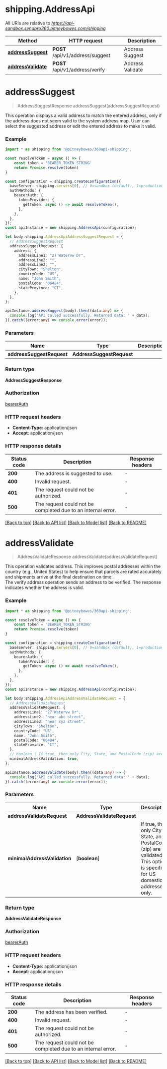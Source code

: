 # shipping.AddressApi

All URIs are relative to *https://api-sandbox.sendpro360.pitneybowes.com/shipping*

Method | HTTP request | Description
------------- | ------------- | -------------
[**addressSuggest**](AddressApi.md#addressSuggest) | **POST** /api/v1/address/suggest | Address Suggest
[**addressValidate**](AddressApi.md#addressValidate) | **POST** /api/v1/address/verify | Address Validate


# **addressSuggest**
> AddressSuggestResponse addressSuggest(addressSuggestRequest)

This operation displays a valid address to match the entered address, only if the address does not seem valid to the system address map. User can select the suggested address or edit the entered address to make it valid.

### Example


```typescript
import * as shipping from '@pitneybowes/360api-shipping';

const resolveToken = async () => {
    const token = 'BEARER_TOKEN_STRING'
    return Promise.resolve(token)
}

const configuration = shipping.createConfiguration({
  baseServer: shipping.servers[0], // 0=sandbox (default), 1=production
  authMethods: {
    bearerAuth: {
      tokenProvider: {
        getToken: async () => await resolveToken(),
      },
    },
  },
});
const apiInstance = new shipping.AddressApi(configuration);

let body:shipping.AddressApiAddressSuggestRequest = {
  // AddressSuggestRequest
  addressSuggestRequest: {
    address: {
      addressLine1: "27 Watervw Dr",
      addressLine2: "",
      addressLine3: "",
      cityTown: "Shelton",
      countryCode: "US",
      name: "John Smith",
      postalCode: "06484",
      stateProvince: "CT",
    },
  },
};

apiInstance.addressSuggest(body).then((data:any) => {
  console.log('API called successfully. Returned data: ' + data);
}).catch((error:any) => console.error(error));
```


### Parameters

Name | Type | Description  | Notes
------------- | ------------- | ------------- | -------------
 **addressSuggestRequest** | **AddressSuggestRequest**|  |


### Return type

**AddressSuggestResponse**

### Authorization

[bearerAuth](README.md#bearerAuth)

### HTTP request headers

 - **Content-Type**: application/json
 - **Accept**: application/json


### HTTP response details
| Status code | Description | Response headers |
|-------------|-------------|------------------|
**200** | The address is suggested to use. |  -  |
**400** | Invalid request. |  -  |
**401** | The request could not be authorized. |  -  |
**500** | The request could not be completed due to an internal error. |  -  |

[[Back to top]](#) [[Back to API list]](README.md#documentation-for-api-endpoints) [[Back to Model list]](README.md#documentation-for-models) [[Back to README]](README.md)

# **addressValidate**
> AddressValidateResponse addressValidate(addressValidateRequest)

This operation validates address. This improves postal addresses within the country (e.g., United States) to help ensure that parcels are rated accurately and shipments arrive at the final destination on time.<br> The verify address operation sends an address to be verified. The response indicates whether the address is valid.

### Example


```typescript
import * as shipping from '@pitneybowes/360api-shipping';

const resolveToken = async () => {
    const token = 'BEARER_TOKEN_STRING'
    return Promise.resolve(token)
}

const configuration = shipping.createConfiguration({
  baseServer: shipping.servers[0], // 0=sandbox (default), 1=production
  authMethods: {
    bearerAuth: {
      tokenProvider: {
        getToken: async () => await resolveToken(),
      },
    },
  },
});
const apiInstance = new shipping.AddressApi(configuration);

let body:shipping.AddressApiAddressValidateRequest = {
  // AddressValidateRequest
  addressValidateRequest: {
    addressLine1: "27 Watervw Dr",
    addressLine2: "near abc street",
    addressLine3: "near xyz street",
    cityTown: "Shelton",
    countryCode: "US",
    name: "John Smith",
    postalCode: "06484",
    stateProvince: "CT",
  },
  // boolean | If true, then only City, State, and PostalCode (zip) are validated. This option is specific for US domestic addresses only. (optional)
  minimalAddressValidation: true,
};

apiInstance.addressValidate(body).then((data:any) => {
  console.log('API called successfully. Returned data: ' + data);
}).catch((error:any) => console.error(error));
```


### Parameters

Name | Type | Description  | Notes
------------- | ------------- | ------------- | -------------
 **addressValidateRequest** | **AddressValidateRequest**|  |
 **minimalAddressValidation** | [**boolean**] | If true, then only City, State, and PostalCode (zip) are validated. This option is specific for US domestic addresses only. | (optional) defaults to undefined


### Return type

**AddressValidateResponse**

### Authorization

[bearerAuth](README.md#bearerAuth)

### HTTP request headers

 - **Content-Type**: application/json
 - **Accept**: application/json


### HTTP response details
| Status code | Description | Response headers |
|-------------|-------------|------------------|
**200** | The address has been verified. |  -  |
**400** | Invalid request. |  -  |
**401** | The request could not be authorized. |  -  |
**500** | The request could not be completed due to an internal error. |  -  |

[[Back to top]](#) [[Back to API list]](README.md#documentation-for-api-endpoints) [[Back to Model list]](README.md#documentation-for-models) [[Back to README]](README.md)


